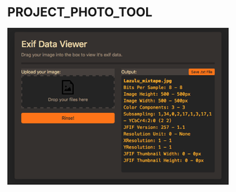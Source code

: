 <h1>PROJECT_PHOTO_TOOL</h1>

<!--img src='{% static "images/Exif1.png" %}'/-->
![alt text](https://github.com/blueberrypyy/project_photo_tool/blob/master/static/images/Exif1.png)
